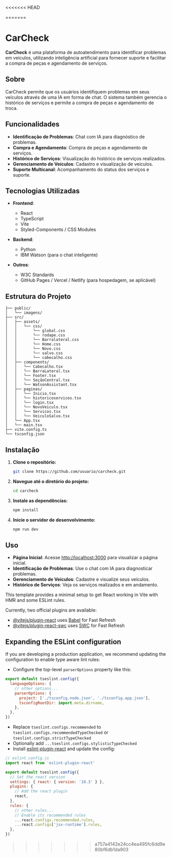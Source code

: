 <<<<<<< HEAD

=======
# CarCheck

**CarCheck** é uma plataforma de autoatendimento para identificar problemas em veículos, utilizando inteligência artificial para fornecer suporte e facilitar a compra de peças e agendamento de serviços.

## Sobre

CarCheck permite que os usuários identifiquem problemas em seus veículos através de uma IA em forma de chat. O sistema também gerencia o histórico de serviços e permite a compra de peças e agendamento de troca.

## Funcionalidades

- **Identificação de Problemas**: Chat com IA para diagnóstico de problemas.
- **Compra e Agendamento**: Compra de peças e agendamento de serviços.
- **Histórico de Serviços**: Visualização do histórico de serviços realizados.
- **Gerenciamento de Veículos**: Cadastro e visualização de veículos.
- **Suporte Multicanal**: Acompanhamento do status dos serviços e suporte.

## Tecnologias Utilizadas

- **Frontend**:
  - React
  - TypeScript
  - Vite
  - Styled-Components / CSS Modules

- **Backend**:
  - Python
  - IBM Watson (para o chat inteligente)

- **Outros**:
  - W3C Standards
  - GitHub Pages / Vercel / Netlify (para hospedagem, se aplicável)

## Estrutura do Projeto

```
├── public/
│   └── imagens/
├── src/
│   ├── assets/
│   │   └── css/
│   │       └── global.css
│   │       └── rodape.css
│   │       └── Barralateral.css
│   │       └── Home.css
│   │       └── Novo.css
│   │       └── salvo.css
│   │       └── cabecalho.css
│   ├── components/
│   │   └── Cabecalho.tsx
│   │   └── BarraLateral.tsx
│   │   └── Footer.tsx
│   │   └── SeçãoCentral.tsx
│   │   └── WatsonAssistant.tsx
│   ├── paginas/
│   │   └── Inicio.tsx
│   │   └── historicoservicos.tsx
│   │   └── login.tsx
│   │   └── NovoVeiculo.tsx
│   │   └── Servicos.tsx
│   │   └── VeiculoSalvo.tsx
│   └── App.tsx
│   └── main.tsx
├── vite.config.ts
└── tsconfig.json
```

## Instalação

1. **Clone o repositório:**

   ```bash
   git clone https://github.com/usuario/carcheck.git
   ```

2. **Navegue até o diretório do projeto:**

   ```bash
   cd carcheck
   ```

3. **Instale as dependências:**

   ```bash
   npm install
   ```

4. **Inicie o servidor de desenvolvimento:**

   ```bash
   npm run dev
   ```

## Uso

- **Página Inicial**: Acesse [http://localhost:3000](http://localhost:3000) para visualizar a página inicial.
- **Identificação de Problemas**: Use o chat com IA para diagnosticar problemas.
- **Gerenciamento de Veículos**: Cadastre e visualize seus veículos.
- **Histórico de Serviços**: Veja os serviços realizados e em andamento.

























This template provides a minimal setup to get React working in Vite with HMR and some ESLint rules.

Currently, two official plugins are available:

- [@vitejs/plugin-react](https://github.com/vitejs/vite-plugin-react/blob/main/packages/plugin-react/README.md) uses [Babel](https://babeljs.io/) for Fast Refresh
- [@vitejs/plugin-react-swc](https://github.com/vitejs/vite-plugin-react-swc) uses [SWC](https://swc.rs/) for Fast Refresh

## Expanding the ESLint configuration

If you are developing a production application, we recommend updating the configuration to enable type aware lint rules:

- Configure the top-level `parserOptions` property like this:

```js
export default tseslint.config({
  languageOptions: {
    // other options...
    parserOptions: {
      project: ['./tsconfig.node.json', './tsconfig.app.json'],
      tsconfigRootDir: import.meta.dirname,
    },
  },
})
```

- Replace `tseslint.configs.recommended` to `tseslint.configs.recommendedTypeChecked` or `tseslint.configs.strictTypeChecked`
- Optionally add `...tseslint.configs.stylisticTypeChecked`
- Install [eslint-plugin-react](https://github.com/jsx-eslint/eslint-plugin-react) and update the config:

```js
// eslint.config.js
import react from 'eslint-plugin-react'

export default tseslint.config({
  // Set the react version
  settings: { react: { version: '18.3' } },
  plugins: {
    // Add the react plugin
    react,
  },
  rules: {
    // other rules...
    // Enable its recommended rules
    ...react.configs.recommended.rules,
    ...react.configs['jsx-runtime'].rules,
  },
})
```
>>>>>>> a757a4142e24cc4ea495fc6dd9e80bf6db1da903
